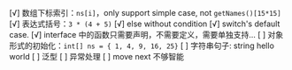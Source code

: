 [√] 数组下标索引：`ns[i]`，only support simple case, not `getNames()[15*15]`
[√] 表达式括号：`3 * (4 + 5)`
[√] else without condition
[√] switch's default case.
[√] interface 中的函数只需要声明，不需要定义，需要单独支持...
[ ] 对象形式的初始化：`int[] ns = { 1, 4, 9, 16, 25}`
[ ] 字符串句子: string hello world
[ ] 泛型
[ ] 异常处理
[ ] move next 不够智能
